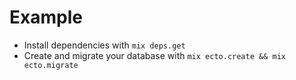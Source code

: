 # Example

  * Install dependencies with `mix deps.get`
  * Create and migrate your database with `mix ecto.create && mix ecto.migrate`
